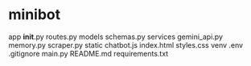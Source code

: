 # minibot

app
    __init__.py
    routes.py
models
    schemas.py
services
    gemini_api.py
    memory.py
    scraper.py
static
    chatbot.js
    index.html
    styles.css
venv
.env
.gitignore
main.py
README.md
requirements.txt